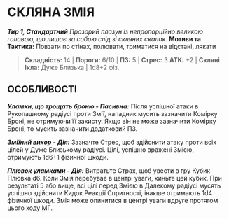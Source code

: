 ﻿# СКЛЯНА ЗМІЯ

***Тир 1, Стандартний***
*Прозорий плазун із непропорційно великою головою, що лишає за собою слід зі скляних скалок.*
**Мотиви та Тактика:** Повзати по стінах, полювати, триматися на відстані, лякати

> **Складність:** 14 | **Пороги:** 6/10 | **ПЗ:** 5 | **Стрес:** 3
> **АТК:** +2 | **Скляні Ікла:** Дуже Близька | 1d8+2 фіз.

## ОСОБЛИВОСТІ

***Уламки, що трощать броню - Пасивна:*** Після успішної атаки в Рукопашному радіусі проти Змії, нападник мусить зазначити Комірку Броні, не отримуючи її захисту. Якщо він не може зазначити Комірку Броні, то мусить зазначити додатковий ПЗ.

***Зміїний вихор - Дія:*** Зазначте Стрес, щоб здійснити атаку проти всіх цілей у Дуже Близькому радіусі. Цілі, успішно вражені Змією, отримують 1d6+1 фізичної шкоди.

***Плювок уламками - Дія:*** Витратьте Страх, щоб увести в гру Кубик Плювка d6. Коли Змія перебуває в центрі уваги, киньте цей кубик. При результаті 5 або вище, всі цілі перед Змією в Далекому радіусі мусять успішно здійснити Кидок Реакції Спритності, інакше отримають 1d4 фізичної шкоди. Змія може опинитися в центрі уваги вдруге протягом цього ходу МГ.